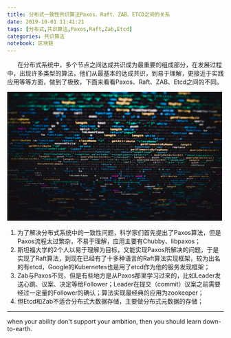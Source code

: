```yaml
---
title: 分布式一致性共识算法Paxos、Raft、ZAB、ETCD之间的关系
date: 2019-10-01 11:41:21
tags: [分布式,共识算法,Paxos,Raft,Zab,Etcd]
categories: 共识算法
notebook: 区块链
---
```


&nbsp;&nbsp;&nbsp;&nbsp;&nbsp;&nbsp;在分布式系统中，多个节点之间达成共识成为最重要的组成部分，在发展过程中，出现许多类型的算法，他们从最基本的达成共识，到易于理解，更接近于实践应用等等方面，做到了极致，下面来看看Paxos、Raft、ZAB、Etcd之间的不同。

<img src="分布式一致性共识算法Paxos、Raft、ZAB、ETCD之间的关系/consensus_algorithm_difference.jpeg" width="500" height="300"/>

<!-- more -->

1. 为了解决分布式系统中的一致性问题，科学家们首先提出了Paxos算法，但是Paxos流程太过繁杂，不易于理解，应用主要有Chubby、libpaxos；
2. 斯坦福大学的2个人以易于理解为目标，又能实现Paxos所解决的问题，于是实现了Raft算法，到现在已经有了十多种语言的Raft算法实现框架，较为出名的有etcd，Google的Kubernetes也是用了etcd作为他的服务发现框架；
3. Zab与Paxos不同，但是有些地方是从Paxos那里学习过来的，比如Leader发送心跳、议案、决定等给Follower；Leader在提交（commit）议案之前需要经过一定量的Follower的确认；算法实现最经典的应用为zookeeper；
4. 但Etcd和Zab不适合分布式大数据存储，主要做分布式元数据的存储；


- - -
when your ability don't support your ambition, then you should learn down-to-earth.
